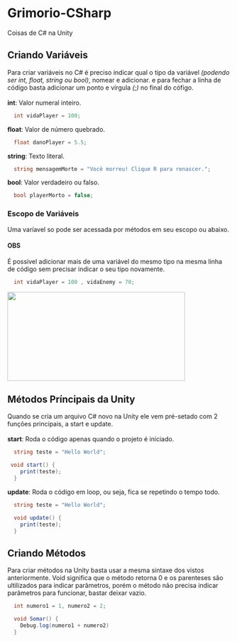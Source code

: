 # Grimorio-CSharp
Coisas de C# na Unity

## Criando Variáveis
Para criar variáveis no C# é preciso indicar qual o tipo da variável _(podendo ser int, float, string ou bool)_, nomear e adicionar. e para fechar a linha de código basta adicionar um ponto e vírgula _(;)_ no final do cófigo.<br>
<br>**int**: Valor numeral inteiro.
```c#
  int vidaPlayer = 100;
```
**float**: Valor de número quebrado.
```c#
  float danoPlayer = 5.5;
```
**string**: Texto literal.
```c#
  string mensagemMorte = "Você morreu! Clique R para renascer.";
```
**bool**: Valor verdadeiro ou falso.
```c#
  bool playerMorto = false;
```
### Escopo de Variáveis
Uma varíavel so pode ser acessada por métodos em seu escopo ou abaixo.
#### OBS
É possível adicionar mais de uma variável do mesmo tipo na mesma linha de código sem precisar indicar o seu tipo novamente.
```c#
  int vidaPlayer = 100 , vidaEnemy = 70;
```
<img src="https://encrypted-tbn0.gstatic.com/images?q=tbn:ANd9GcTDZdKsWm1Hsw_C37ZmcicGptfPrBl1YdwJ0A&s" width="400px" height="200px">

## Métodos Príncipais da Unity
Quando se cria um arquivo C# novo na Unity ele vem pré-setado com 2 funções principais, a start e update.<br>
<br>**start**: Roda o código apenas quando o projeto é iniciado.
```c#
  string teste = "Hello World";

 void start() {
    print(teste);
  }
```
**update**: Roda o código em loop, ou seja, fica se repetindo o tempo todo.
```c#
  string teste = "Hello World";

  void update() {
    print(teste);
  }
```
## Criando Métodos
Para criar métodos na Unity basta usar a mesma sintaxe dos vistos anteriormente. Void significa que o método retorna 0 e os parenteses são ultilizados para indicar parâmetros, porém o método não precisa indicar parâmetros para funcionar, bastar deixar vazio.
```c#
  int numero1 = 1, numero2 = 2;

  void Somar() {
    Debug.log(numero1 + numero2)
  }
```
